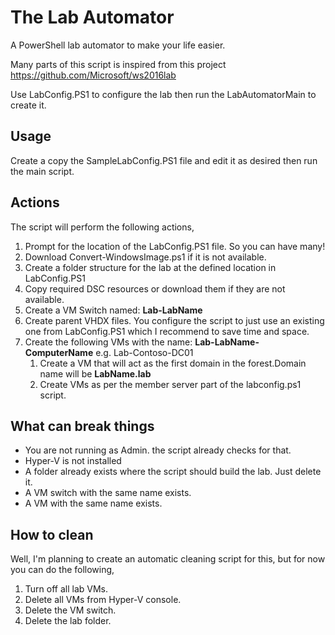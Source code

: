 # The Lab Automator
A PowerShell lab automator to make your life easier.

Many parts of this script is inspired from this project https://github.com/Microsoft/ws2016lab

Use LabConfig.PS1 to configure the lab then run the LabAutomatorMain to create it.

## Usage
Create a copy the SampleLabConfig.PS1 file and edit it as desired then run the main script.

## Actions
The script will perform the following actions,
1. Prompt for the location of the LabConfig.PS1 file. So you can have many!
2. Download Convert-WindowsImage.ps1 if it is not available.
3. Create a folder structure for the lab at the defined location in LabConfig.PS1
4. Copy required DSC resources or download them if they are not available.
5. Create a VM Switch named: **Lab-LabName**
6. Create parent VHDX files. You configure the script to just use an existing one from LabConfig.PS1 which I recommend to save time and space.
7. Create the following VMs with the name: **Lab-LabName-ComputerName** e.g. Lab-Contoso-DC01
   1. Create a VM that will act as the first domain in the forest.Domain name will be **LabName.lab**
   2. Create VMs as per the member server part of the labconfig.ps1 script.
  
## What can break things
* You are not running as Admin. the script already checks for that.
* Hyper-V is not installed
* A folder already exists where the script should build the lab. Just delete it.
* A VM switch with the same name exists.
* A VM with the same name exists.

## How to clean
Well, I'm planning to create an automatic cleaning script for this, but for now you can do the following,
1. Turn off all lab VMs.
2. Delete all VMs from Hyper-V console.
3. Delete the VM switch.
4. Delete the lab folder.
